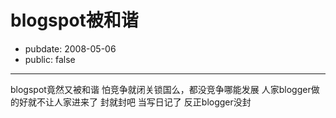 # blogspot被和谐

- pubdate: 2008-05-06
- public: false

--------------------------


blogspot竟然又被和谐
怕竞争就闭关锁国么，都没竞争哪能发展
人家blogger做的好就不让人家进来了
封就封吧
当写日记了
反正blogger没封
